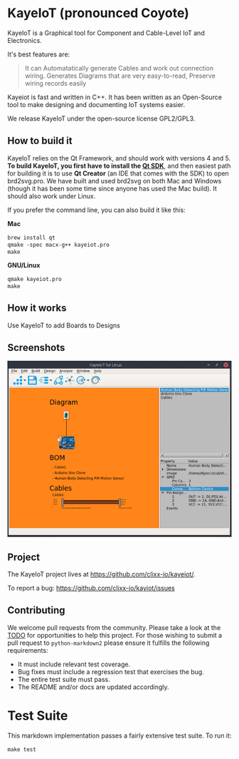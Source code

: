 # KayeIoT (pronounced Coyote) 

KayeIoT is a Graphical tool for Component and Cable-Level IoT and Electronics.

It's best features are:

> It can Automatatically generate Cables and work out connection wiring.
> Generates Diagrams that are very easy-to-read,
> Preserve wiring records easily

Kayeiot is fast and written in C++. It has been written as an Open-Source
tool to make designing and documenting IoT systems easier.

We release KayeIoT under the open-source license GPL2/GPL3.

## How to build it

KayeIoT relies on the Qt Framework, and should work with versions 4 and 5.
**To build KayeIoT, you first have to install the [Qt SDK](http://www.qt.io/download-open-source/)**, and then
easiest path for building it is to use **Qt Creator** (an IDE that comes with the SDK) to open brd2svg.pro. We have built and used brd2svg on both Mac and Windows (though it has been some time since anyone has used the Mac build). It should also work under Linux.

If you prefer the command line, you can also build it like this:

**Mac**

    brew install qt
    qmake -spec macx-g++ kayeiot.pro
    make

**GNU/Linux**

    qmake kayeiot.pro
    make

## How it works

Use KayeIoT to add Boards to Designs


## Screenshots
![Screenshot](https://github.com/clixx-io/kayeiot/raw/master/doc/images/2018-06-07-113759.png)

## Project

The KayeIoT project lives at <https://github.com/clixx-io/kayeiot/>.  

To report a bug: <https://github.com/clixx-io/kayiot/issues>

## Contributing

We welcome pull requests from the community. Please take a look at the [TODO](https://github.com/trentm/python-markdown2/blob/master/TODO.txt) for opportunities to help this project. For those wishing to submit a pull request to `python-markdown2` please ensure it fulfills the following requirements:

* It must include relevant test coverage.
* Bug fixes must include a regression test that exercises the bug.
* The entire test suite must pass.
* The README and/or docs are updated accordingly.

# Test Suite

This markdown implementation passes a fairly extensive test suite. To run it:

    make test

